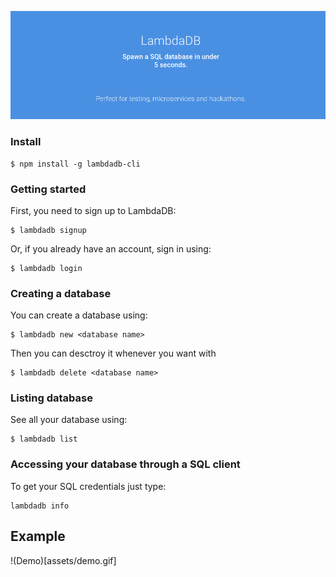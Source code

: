 ![LambdaDB](assets/headerFull.png)

### Install

```
$ npm install -g lambdadb-cli
```

### Getting started

First, you need to sign up to LambdaDB:

```
$ lambdadb signup
```

Or, if you already have an account, sign in using:

```
$ lambdadb login
```

### Creating a database

You can create a database using:

```
$ lambdadb new <database name>
```

Then you can desctroy it whenever you want with

```
$ lambdadb delete <database name>
```

### Listing database

See all your database using:

```
$ lambdadb list
```

### Accessing your database through a SQL client

To get your SQL credentials just type:

```
lambdadb info
```

## Example

!(Demo)[assets/demo.gif]